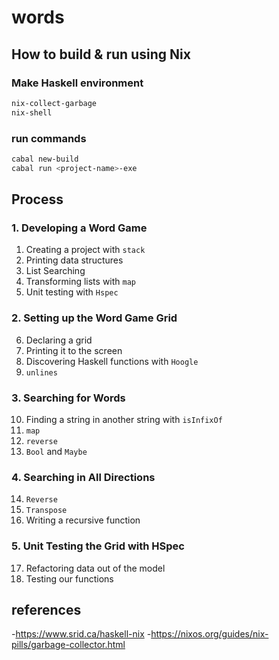 # words

## How to build & run using Nix

### Make Haskell environment

```sh
nix-collect-garbage
nix-shell
```

### run commands

```sh
cabal new-build
cabal run <project-name>-exe
```

## Process

### 1. Developing a Word Game

01. Creating a project with `stack`
02. Printing data structures
03. List Searching
04. Transforming lists with `map`
05. Unit testing with `Hspec`

### 2. Setting up the Word Game Grid

06. Declaring a grid
07. Printing it to the screen
08. Discovering Haskell functions with `Hoogle`
09. `unlines`

### 3. Searching for Words

10. Finding a string in another string with `isInfixOf`
11. `map`
12. `reverse`
13. `Bool` and `Maybe`

### 4. Searching in All Directions

14. `Reverse`
15. `Transpose`
16. Writing a recursive function

### 5. Unit Testing the Grid with HSpec

17. Refactoring data out of the model
18. Testing our functions

## references

-<https://www.srid.ca/haskell-nix>
-<https://nixos.org/guides/nix-pills/garbage-collector.html>
